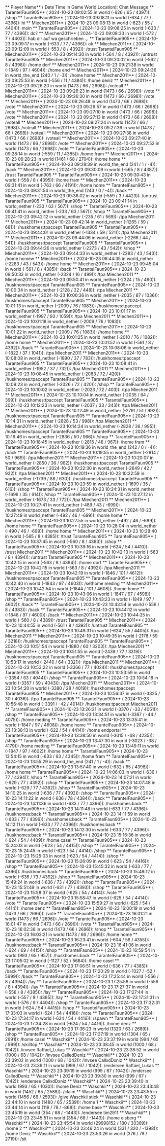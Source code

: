** Player Name** ( Date  Time in  Game World Location):  Chat Message
** TarantelFaun905** ( 2024-10-23  09:02:55 in  world (-626 / 65 / 4397)): /shop
** TarantelFaun905** ( 2024-10-23  09:08:11 in  world (-634 / 77 / 4396)): hi
** Miechen2011** ( 2024-10-23  09:08:13 in  world (-623 / 55 / 4404)): moin
** TarantelFaun905** ( 2024-10-23  09:08:25 in  world (-633 / 77 / 4396)): dc?
** Miechen2011** ( 2024-10-23  09:08:33 in  world (-572 / 7 / 4403)): hab dir auf wa geschrieben .,.
** TarantelFaun905** ( 2024-10-23  09:09:17 in  world (-633 / 77 / 4396)): ok
** Miechen2011** ( 2024-10-23  09:12:09 in  world (-553 / 8 / 4392)): /trust TarantelFaun905
** Miechen2011** ( 2024-10-23  09:14:30 in  world (-564 / 8 / 4392)): /untrust TarantelFaun905
** Miechen2011** ( 2024-10-23  09:20:02 in  world (-562 / 8 / 4398)): /home dorf
** Miechen2011** ( 2024-10-23  09:21:38 in  world (-1849 / 97 / 4604)): /home end
** Miechen2011** ( 2024-10-23  09:24:36 in  world_the_end (240 / 1 / -3)): /home home
** Miechen2011** ( 2024-10-23  09:25:53 in  world (-556 / 11 / 4384)): /home deniz
** Miechen2011** ( 2024-10-23  09:26:20 in  world (1473 / 66 / 2698)): /voteall
** Miechen2011** ( 2024-10-23  09:26:23 in  world (1473 / 66 / 2698)): /vote
** Miechen2011** ( 2024-10-23  09:26:30 in  world (1473 / 66 / 2698)): /vote
** Miechen2011** ( 2024-10-23  09:26:48 in  world (1473 / 66 / 2698)): /vote
** Miechen2011** ( 2024-10-23  09:26:57 in  world (1473 / 66 / 2698)): /vote
** Miechen2011** ( 2024-10-23  09:27:10 in  world (1473 / 66 / 2698)): /vote
** Miechen2011** ( 2024-10-23  09:27:13 in  world (1473 / 66 / 2698)): /voteall
** Miechen2011** ( 2024-10-23  09:27:24 in  world (1473 / 66 / 2698)): /voteall
** Miechen2011** ( 2024-10-23  09:27:36 in  world (1473 / 66 / 2698)): /voteall
** Miechen2011** ( 2024-10-23  09:27:38 in  world (1473 / 66 / 2698)): /voteall
** Miechen2011** ( 2024-10-23  09:27:40 in  world (1473 / 66 / 2698)): /vote
** Miechen2011** ( 2024-10-23  09:27:52 in  world (1473 / 66 / 2698)): /vote
** TarantelFaun905** ( 2024-10-23  09:28:14 in  world (-559 / 11 / 4385)): /home fram
** Miechen2011** ( 2024-10-23  09:28:23 in  world (1461 / 68 / 2704)): /home home
** TarantelFaun905** ( 2024-10-23  09:28:39 in  world_the_end (241 / 1 / -4)): /back
** Miechen2011** ( 2024-10-23  09:30:09 in  world (-565 / 8 / 4387)): /trust TarantelFaun905
** TarantelFaun905** ( 2024-10-23  09:30:43 in  world (-558 / 8 / 4395)): /home fram
** Miechen2011** ( 2024-10-23  09:31:41 in  world (-763 / 66 / 4191)): /home home
** TarantelFaun905** ( 2024-10-23  09:31:54 in  world_the_end (243 / 0 / -4)): /back
** Miechen2011** ( 2024-10-23  09:38:02 in  world (-559 / 3 / 4423)): /untrust TarantelFaun905
** TarantelFaun905** ( 2024-10-23  09:41:14 in  world_nether (-233 / 63 / 567)): /shop
** TarantelFaun905** ( 2024-10-23  09:41:41 in  world_nether (-233 / 63 / 567)): /shop
** TarantelFaun905** ( 2024-10-23  09:42:12 in  world_nether (-235 / 61 / 569)): /tpa Miechen2011
** Miechen2011** ( 2024-10-23  09:42:14 in  world_nether (-1265 / 59 / 681)): /huskhomes:tpaccept TarantelFaun905
** TarantelFaun905** ( 2024-10-23  09:44:01 in  world_nether (-1334 / 59 / 521)): /tpa Miechen2011
** Miechen2011** ( 2024-10-23  09:44:06 in  world_nether (-2266 / 44 / 541)): /huskhomes:tpaccept TarantelFaun905
** TarantelFaun905** ( 2024-10-23  09:44:26 in  world_nether (-2273 / 43 / 542)): /shop
** Miechen2011** ( 2024-10-23  09:44:33 in  world_nether (-2283 / 43 / 543)): /home homew
** Miechen2011** ( 2024-10-23  09:44:35 in  world_nether (-2283 / 43 / 543)): /home home
** Miechen2011** ( 2024-10-23  09:45:04 in  world (-561 / 8 / 4385)): /back
** TarantelFaun905** ( 2024-10-23  09:50:33 in  world_nether (-2324 / 16 / 499)): /tpa Miechen2011
** Miechen2011** ( 2024-10-23  09:50:41 in  world_nether (-2324 / 15 / 460)): /huskhomes:tpaccept TarantelFaun905
** TarantelFaun905** ( 2024-10-23  10:00:34 in  world_nether (-2128 / 32 / 448)): /tpa Miechen2011
** Miechen2011** ( 2024-10-23  10:00:36 in  world_nether (-2035 / 87 / 1036)): /huskhomes:tpaccept TarantelFaun905
** Miechen2011** ( 2024-10-23  10:01:13 in  world_nether (-2009 / 76 / 1083)): /huskhomes:tpaccept TarantelFaun905
** TarantelFaun905** ( 2024-10-23  10:01:17 in  world_nether (-1997 / 93 / 1059)): /tpa Miechen2011
** Miechen2011** ( 2024-10-23  10:01:18 in  world_nether (-2009 / 76 / 1083)): /huskhomes:tpaccept TarantelFaun905
** Miechen2011** ( 2024-10-23  10:01:22 in  world_nether (-2009 / 76 / 1083)): /home home
** Miechen2011** ( 2024-10-23  10:01:25 in  world_nether (-2010 / 76 / 1082)): /home home
** Miechen2011** ( 2024-10-23  10:01:52 in  world (-561 / 8 / 4392)): /back
** TarantelFaun905** ( 2024-10-23  10:08:06 in  world_nether (-1822 / 37 / 1041)): /tpa Miechen2011
** Miechen2011** ( 2024-10-23  10:08:08 in  world_nether (-1890 / 37 / 783)): /huskhomes:tpaccept TarantelFaun905
** TarantelFaun905** ( 2024-10-23  10:08:41 in  world_nether (-1952 / 37 / 732)): /tpa Miechen2011
** Miechen2011** ( 2024-10-23  10:08:45 in  world_nether (-2083 / 72 / 420)): /huskhomes:tpaccept TarantelFaun905
** TarantelFaun905** ( 2024-10-23  10:09:23 in  world_nether (-2026 / 72 / 420)): /shop
** TarantelFaun905** ( 2024-10-23  10:10:02 in  world_nether (-2023 / 72 / 403)): /tpa Miechen2011
** Miechen2011** ( 2024-10-23  10:10:04 in  world_nether (-2035 / 64 / 399)): /huskhomes:tpaccept TarantelFaun905
** TarantelFaun905** ( 2024-10-23  10:12:23 in  world_nether (-2037 / 33 / 343)): /tpa Miechen2011
** Miechen2011** ( 2024-10-23  10:12:49 in  world_nether (-2791 / 51 / 992)): /huskhomes:tpaccept TarantelFaun905
** TarantelFaun905** ( 2024-10-23  10:14:31 in  world_nether (-2828 / 53 / 998)): /tpa Miechen2011
** Miechen2011** ( 2024-10-23  10:14:34 in  world_nether (-2828 / 36 / 995)): /huskhomes:tpaccept TarantelFaun905
** TarantelFaun905** ( 2024-10-23  10:16:46 in  world_nether (-2836 / 50 / 966)): /shop
** TarantelFaun905** ( 2024-10-23  10:18:45 in  world_nether (-2815 / 48 / 967)): /home fram
** TarantelFaun905** ( 2024-10-23  10:19:36 in  world_the_end (242 / 0 / -4)): /back
** TarantelFaun905** ( 2024-10-23  10:19:55 in  world_nether (-2814 / 50 / 969)): /tpa Miechen2011
** Miechen2011** ( 2024-10-23  10:20:07 in  world_nether (-2850 / 36 / 962)): /huskhomes:tpaccept TarantelFaun905
** TarantelFaun905** ( 2024-10-23  10:22:30 in  world_nether (-2649 / 42 / 922)): /tpa Miechen2011
** Miechen2011** ( 2024-10-23  10:22:59 in  world_nether (-1739 / 88 / 630)): /huskhomes:tpaccept TarantelFaun905
** TarantelFaun905** ( 2024-10-23  10:23:59 in  world_nether (-1699 / 35 / 616)): /shop
** TarantelFaun905** ( 2024-10-23  10:24:31 in  world_nether (-1699 / 35 / 614)): /shop
** TarantelFaun905** ( 2024-10-23  10:27:12 in  world_nether (-1673 / 33 / 772)): /tpa Miechen2011
** Miechen2011** ( 2024-10-23  10:27:41 in  world_nether (-489 / 43 / -699)): /huskhomes:tpaccept TarantelFaun905
** Miechen2011** ( 2024-10-23  10:27:49 in  world_nether (-492 / 46 / -699)): /home home
** Miechen2011** ( 2024-10-23  10:27:55 in  world_nether (-492 / 46 / -699)): /home home
** TarantelFaun905** ( 2024-10-23  10:28:04 in  world_nether (-490 / 46 / -699)): /home home
** Miechen2011** ( 2024-10-23  10:28:40 in  world (-565 / 8 / 4385)): /trust TarantelFaun905
** TarantelFaun905** ( 2024-10-23  10:37:45 in  world (-560 / 8 / 4383)): /shop
** TarantelFaun905** ( 2024-10-23  10:39:16 in  world (-624 / 54 / 4410)): /trust Miechen2011
** Miechen2011** ( 2024-10-23  10:42:13 in  world (-563 / 8 / 4394)): /untrust TarantelFaun905
** Miechen2011** ( 2024-10-23  10:42:15 in  world (-563 / 8 / 4394)): /home dorf
** TarantelFaun905** ( 2024-10-23  10:42:15 in  world (-563 / 8 / 4392)): /tpa Miechen2011
** Miechen2011** ( 2024-10-23  10:42:19 in  world (-1846 / 101 / 4612)): /huskhomes:tpaccept TarantelFaun905
** TarantelFaun905** ( 2024-10-23  10:42:40 in  world (-1843 / 97 / 4603)): /sethome meding
** Miechen2011** ( 2024-10-23  10:42:54 in  world (-1844 / 101 / 4608)): /home home
** TarantelFaun905** ( 2024-10-23  10:43:06 in  world (-1847 / 97 / 4598)): /shop
** TarantelFaun905** ( 2024-10-23  10:43:23 in  world (-1849 / 97 / 4602)): /back
** TarantelFaun905** ( 2024-10-23  10:43:54 in  world (-559 / 8 / 4383)): /back
** TarantelFaun905** ( 2024-10-23  10:44:12 in  world (-1848 / 97 / 4600)): /back
** Miechen2011** ( 2024-10-23  10:44:25 in  world (-560 / 8 / 4389)): /trust TarantelFaun905
** Miechen2011** ( 2024-10-23  10:44:55 in  world (-561 / 8 / 4392)): /untrust TarantelFaun905
** TarantelFaun905** ( 2024-10-23  10:49:31 in  world (-624 / 55 / 4405)): /tpa Miechen2011
** Miechen2011** ( 2024-10-23  10:49:35 in  world (-2178 / 59 / 3218)): /huskhomes:tpaccept TarantelFaun905
** TarantelFaun905** ( 2024-10-23  10:51:54 in  world (-1880 / 60 / 3203)): /tpa Miechen2011
** Miechen2011** ( 2024-10-23  10:51:55 in  world (-2439 / 77 / 3319)): /huskhomes:tpaccept TarantelFaun905
** TarantelFaun905** ( 2024-10-23  10:53:17 in  world (-2440 / 64 / 3321)): /tpa Miechen2011
** Miechen2011** ( 2024-10-23  10:53:22 in  world (-3366 / 77 / 4024)): /huskhomes:tpaccept TarantelFaun905
** TarantelFaun905** ( 2024-10-23  10:53:59 in  world (-3354 / 63 / 4044)): /shop
** TarantelFaun905** ( 2024-10-23  10:54:18 in  world (-3357 / 59 / 4043)): /tpa Miechen2011
** Miechen2011** ( 2024-10-23  10:54:20 in  world (-3380 / 28 / 4019)): /huskhomes:tpaccept TarantelFaun905
** Miechen2011** ( 2024-10-23  10:56:37 in  world (-3325 / 30 / 4036)): /tpa TarantelFaun905
** TarantelFaun905** ( 2024-10-23  10:56:48 in  world (-3391 / -42 / 4014)): /huskhomes:tpaccept Miechen2011
** TarantelFaun905** ( 2024-10-23  13:26:21 in  world (-3370 / -33 / 4051)): /shop
** TarantelFaun905** ( 2024-10-23  13:34:51 in  world (-3367 / -44 / 4075)): /home meding
** TarantelFaun905** ( 2024-10-23  13:35:41 in  world (-1847 / 97 / 4608)): /home home
** TarantelFaun905** ( 2024-10-23  13:38:13 in  world (-622 / 54 / 4414)): /home endportal
** TarantelFaun905** ( 2024-10-23  13:38:50 in  world (-3015 / -48 / 4235)): /shop
** TarantelFaun905** ( 2024-10-23  13:47:30 in  world (-3023 / -38 / 4179)): /home meding
** TarantelFaun905** ( 2024-10-23  13:49:11 in  world (-1847 / 97 / 4602)): /home home
** TarantelFaun905** ( 2024-10-23  13:54:15 in  world (-633 / 63 / 4345)): /home fram
** TarantelFaun905** ( 2024-10-23  13:55:29 in  world_the_end (241 / 1 / -4)): /back
** TarantelFaun905** ( 2024-10-23  13:57:40 in  world (-632 / 65 / 4398)): /home home
** TarantelFaun905** ( 2024-10-23  14:06:03 in  world (-636 / 77 / 4394)): /shop
** TarantelFaun905** ( 2024-10-23  14:07:21 in  world (-629 / 77 / 4392)): /shop
** TarantelFaun905** ( 2024-10-23  14:07:48 in  world (-629 / 77 / 4392)): /shop
** TarantelFaun905** ( 2024-10-23  14:10:25 in  world (-636 / 77 / 4392)): /shop
** TarantelFaun905** ( 2024-10-23  14:11:22 in  world (-636 / 78 / 4384)): /back
** TarantelFaun905** ( 2024-10-23  14:11:36 in  world (-633 / 77 / 4396)): /huskhomes:back
** TarantelFaun905** ( 2024-10-23  14:11:48 in  world (-633 / 77 / 4396)): /huskhomes:back
** TarantelFaun905** ( 2024-10-23  14:11:59 in  world (-633 / 77 / 4396)): /huskhomes:back
** TarantelFaun905** ( 2024-10-23  14:12:11 in  world (-633 / 77 / 4396)): /huskhomes:back
** TarantelFaun905** ( 2024-10-23  14:12:30 in  world (-633 / 77 / 4396)): /huskhomes:back
** TarantelFaun905** ( 2024-10-23  15:16:36 in  world (-624 / 54 / 4409)): /home casel
** TarantelFaun905** ( 2024-10-23  15:24:03 in  world (-623 / 54 / 4415)): /shop
** TarantelFaun905** ( 2024-10-23  15:24:45 in  world (-623 / 54 / 4414)): /shop
** TarantelFaun905** ( 2024-10-23  15:25:03 in  world (-623 / 54 / 4414)): /shop
** TarantelFaun905** ( 2024-10-23  15:26:09 in  world (-623 / 54 / 4416)): /shop
** TarantelFaun905** ( 2024-10-23  15:45:32 in  world (-633 / 77 / 4396)): /huskhomes:back
** TarantelFaun905** ( 2024-10-23  15:49:12 in  world (-636 / 73 / 4392)): /shop
** TarantelFaun905** ( 2024-10-23  15:49:24 in  world (-636 / 73 / 4392)): /shop
** TarantelFaun905** ( 2024-10-23  15:51:49 in  world (-631 / 77 / 4393)): /shop
** TarantelFaun905** ( 2024-10-23  15:58:37 in  world (-625 / 54 / 4414)): /vote
** TarantelFaun905** ( 2024-10-23  15:58:47 in  world (-625 / 54 / 4414)): /vote
** TarantelFaun905** ( 2024-10-23  15:59:27 in  world (-625 / 54 / 4414)): /home denz
** TarantelFaun905** ( 2024-10-23  16:00:19 in  world (1473 / 66 / 2696)): /vote
** TarantelFaun905** ( 2024-10-23  16:01:21 in  world (1473 / 66 / 2696)): /vote
** TarantelFaun905** ( 2024-10-23  16:01:47 in  world (1473 / 66 / 2696)): /vote
** TarantelFaun905** ( 2024-10-23  16:02:36 in  world (1473 / 66 / 2696)): /shop
** TarantelFaun905** ( 2024-10-23  16:03:21 in  world (1473 / 66 / 2696)): /home home
** TarantelFaun905** ( 2024-10-23  16:23:41 in  world (-604 / 59 / 4355)): /huskhomes:back
** TarantelFaun905** ( 2024-10-23  16:41:06 in  world (-624 / 69 / 4415)): /shop
** TarantelFaun905** ( 2024-10-23  16:59:54 in  world (993 / 65 / 957)): /huskhomes:back
** TarantelFaun905** ( 2024-10-23  17:05:02 in  world (-1127 / 52 / 5684)): /home casel
** TarantelFaun905** ( 2024-10-23  17:06:51 in  world (-636 / 77 / 4385)): /back
** TarantelFaun905** ( 2024-10-23  17:20:29 in  world (-1027 / -52 / 5699)): /back
** TarantelFaun905** ( 2024-10-23  17:25:44 in  world (-556 / 8 / 4394)): /lay
** TarantelFaun905** ( 2024-10-23  17:25:58 in  world (-556 / 8 / 4394)): /lay
** TarantelFaun905** ( 2024-10-23  17:27:37 in  world (-558 / 8 / 4385)): /lay
** TarantelFaun905** ( 2024-10-23  17:27:44 in  world (-557 / 8 / 4385)): /lay
** TarantelFaun905** ( 2024-10-23  17:31:31 in  world (-576 / 9 / 4404)): /shop
** TarantelFaun905** ( 2024-10-23  17:32:31 in  world (-624 / 54 / 4415)): /shop
** TarantelFaun905** ( 2024-10-23  17:33:03 in  world (-624 / 54 / 4416)): /vote
** TarantelFaun905** ( 2024-10-23  17:34:17 in  world (-624 / 54 / 4416)): /spawn
** TarantelFaun905** ( 2024-10-23  17:34:28 in  world (-624 / 54 / 4416)): /home denz
** TarantelFaun905** ( 2024-10-23  17:36:23 in  world (1320 / 63 / 2689)): /shop
** TarantelFaun905** ( 2024-10-23  17:37:19 in  world (1304 / 65 / 2691)): /home casel
** Waschkii** ( 2024-10-23  23:37:19 in  world (994 / 65 / 999)): /skilltop
** Waschkii** ( 2024-10-23  23:38:45 in  world (1000 / 68 / 1042)): /invsee Raffael_Lukas
** Waschkii** ( 2024-10-23  23:38:52 in  world (1000 / 68 / 1042)): /invsee CalledDeniz
** Waschkii** ( 2024-10-23  23:39:02 in  world (1000 / 68 / 1042)): /invsee CallxdDxniz
** Waschkii** ( 2024-10-23  23:39:11 in  world (999 / 67 / 1042)): /endersee Raffael_Lukas
** Waschkii** ( 2024-10-23  23:39:19 in  world (999 / 67 / 1042)): /endersee CalledDeniz
** Waschkii** ( 2024-10-23  23:39:30 in  world (999 / 67 / 1042)): /endersee CallxdDxniz
** Waschkii** ( 2024-10-23  23:39:40 in  world (993 / 65 / 1030)): /home Deniz
** Waschkii** ( 2024-10-23  23:43:48 in  world (1452 / 65 / 2588)): /claim
** Waschkii** ( 2024-10-23  23:43:55 in  world (1456 / 66 / 2593)): /give Waschkii stick
** Waschkii** ( 2024-10-23  23:44:10 in  world (1480 / 65 / 2539)): /home 1
** Waschkii** ( 2024-10-23  23:44:14 in  world (119 / 78 / -868)): /home base
** Waschkii** ( 2024-10-23  23:45:19 in  world (354 / 68 / -1443)): /endersee tim2911
** Waschkii** ( 2024-10-23  23:45:51 in  world (354 / 68 / -1443)): /home eisberg
** Waschkii** ( 2024-10-23  23:45:54 in  world (29998152 / 180 / 30369)): /home 2
** Waschkii** ( 2024-10-23  23:46:24 in  world (331 / 320 / -1398)): /home Deniz
** Waschkii** ( 2024-10-23  23:53:26 in  world (376 / 78 / 2719)): /sit
